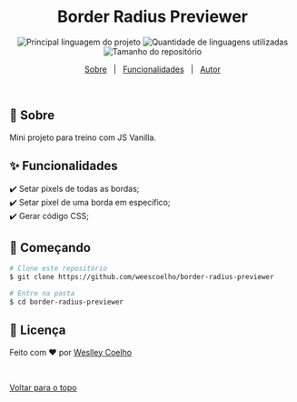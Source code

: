 

<h1 align="center">Border Radius Previewer</h1>

<p align="center">
  <img alt="Principal linguagem do projeto" src="https://img.shields.io/github/languages/top/weescoelho/border-radius-previewer?color=56BEB8">

  <img alt="Quantidade de linguagens utilizadas" src="https://img.shields.io/github/languages/count/weescoelho/border-radius-previewer?color=56BEB8">

  <img alt="Tamanho do repositório" src="https://img.shields.io/github/repo-size/weescoelho/border-radius-previewer?color=56BEB8">

</p>


<p align="center">
  <a href="#dart-sobre">Sobre</a> &#xa0; | &#xa0; 
  <a href="#sparkles-funcionalidades">Funcionalidades</a> &#xa0; | &#xa0;
  <a href="https://github.com/weescoelho" target="_blank">Autor</a>
</p>

<br>

## :dart: Sobre ##

Mini projeto para treino com JS Vanilla.

## :sparkles: Funcionalidades ##

:heavy_check_mark: Setar pixels de todas as bordas;\
:heavy_check_mark: Setar pixel de uma borda em especifico;\
:heavy_check_mark: Gerar código CSS;

## :checkered_flag: Começando ##

```bash
# Clone este repositório
$ git clone https://github.com/weescoelho/border-radius-previewer

# Entre na pasta
$ cd border-radius-previewer

```

## :memo: Licença ##

Feito com :heart: por <a href="https://github.com/weescoelho" target="_blank">Weslley Coelho</a>

&#xa0;

<a href="#top">Voltar para o topo</a>
